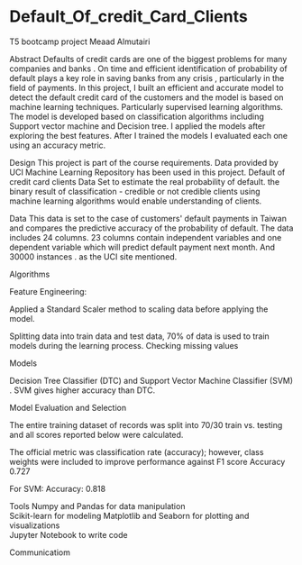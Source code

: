# Default_Of_credit_Card_Clients
T5 bootcamp project
Meaad Almutairi


Abstract
  Defaults of credit cards are one of the biggest  problems for many companies and banks . On time and efficient identification of probability of default  plays a key role in saving banks from any crisis , particularly in the field of payments. In this project, I built an efficient and accurate model to detect the default credit card  of the customers and the model is based on machine learning techniques. Particularly supervised learning algorithms. The model is developed based on classification algorithms including Support vector machine and Decision tree. I applied the models after exploring the best features. After I trained the  models  I  evaluated each one using an accuracy metric.


Design
  This project is part of the course requirements. Data provided by UCI Machine Learning Repository has been used in this project. Default of credit card clients Data Set to estimate the real probability of default. the binary result of classification - credible or not credible clients  using machine learning algorithms would enable understanding of clients.


Data
   This data is set to the case of customers' default payments in Taiwan and compares the predictive accuracy of the probability of default. The data includes  24 columns. 23 columns contain independent variables and one dependent variable which will predict default payment next month. And 30000 instances . as the UCI site mentioned.
   
   
   Algorithms

Feature Engineering:

Applied a Standard Scaler method to scaling data before applying the model.

Splitting  data into train data and test data, 70% of data is used to train models during the learning process.
Checking missing values


Models

Decision Tree Classifier (DTC) and Support Vector Machine Classifier  (SVM) . SVM gives higher accuracy than DTC.

Model Evaluation and Selection

The entire training dataset of records was split into 70/30 train vs. testing and all scores reported below were calculated.


The official metric was classification rate (accuracy); however, class weights were included to improve performance against F1 score
Accuracy 0.727

For SVM:
Accuracy: 0.818


Tools
  Numpy and Pandas for data manipulation   
  Scikit-learn for modeling
  Matplotlib and Seaborn for plotting and visualizations      
  Jupyter Notebook to write code 
  
  
  Communicatiom
  




